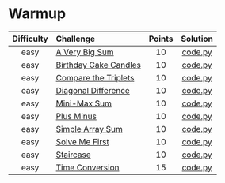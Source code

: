 # Warmup
| Difficulty | Challenge | Points | Solution |
|:---:|:--- |:---:|:---:|
| easy | [A Very Big Sum](https://www.hackerrank.com/challenges/a-very-big-sum/problem) | 10 | [code.py](https://github.com/barone-dev/HackerRank/blob/master/Algorithms/Warmup/A_Very_Big_Sum.py) |
| easy | [Birthday Cake Candles](https://www.hackerrank.com/challenges/birthday-cake-candles/problem) | 10 | [code.py](https://github.com/barone-dev/HackerRank/blob/master/Algorithms/Warmup/Birthday_Cake_Candles.py) |
| easy | [Compare the Triplets](https://www.hackerrank.com/challenges/compare-the-triplets/problem) | 10 | [code.py](https://github.com/barone-dev/HackerRank/blob/master/Algorithms/Warmup/Compare_the_Triplets.py) |
| easy | [Diagonal Difference](https://www.hackerrank.com/challenges/diagonal-difference/problem) | 10 | [code.py](https://github.com/barone-dev/HackerRank/blob/master/Algorithms/Warmup/Diagonal_Difference.py) |
| easy | [Mini-Max Sum](https://www.hackerrank.com/challenges/mini-max-sum/problem) | 10 | [code.py](https://github.com/barone-dev/HackerRank/blob/master/Algorithms/Warmup/Mini-Max_Sum.py) |
| easy | [Plus Minus](https://www.hackerrank.com/challenges/plus-minus/problem) | 10 | [code.py](https://github.com/barone-dev/HackerRank/blob/master/Algorithms/Warmup/Plus_Minus.py) |
| easy | [Simple Array Sum](https://www.hackerrank.com/challenges/simple-array-sum/problem) | 10 | [code.py](https://github.com/barone-dev/HackerRank/blob/master/Algorithms/Warmup/Simple_Array_Sum.py) |
| easy | [Solve Me First](https://www.hackerrank.com/challenges/solve-me-first/problem) | 10 | [code.py](https://github.com/barone-dev/HackerRank/blob/master/Algorithms/Warmup/Solve_Me_First.py) |
| easy | [Staircase](https://www.hackerrank.com/challenges/staircase/problem) | 10 | [code.py](https://github.com/barone-dev/HackerRank/blob/master/Algorithms/Warmup/Staircase.py) |
| easy | [Time Conversion](https://www.hackerrank.com/challenges/time-conversion/problem) | 15 | [code.py](https://github.com/barone-dev/HackerRank/blob/master/Algorithms/Warmup/Time_Conversion.py) |
